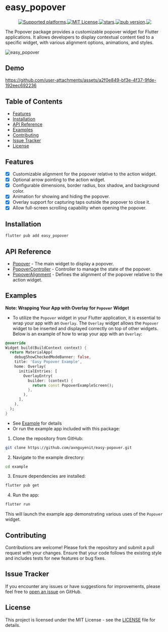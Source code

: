 # easy_popover

<p align="center">
  <a href="https://github.com/axnguyenit/easy-popover">
    <img align="center" src="https://img.shields.io/badge/platforms-iOS%20%7C%20macOS%20%7C%20Android%20%7C%20Linux%20%7C%20Windows%20%7C%20Web-green.svg" alt="Supported platforms" />
  </a>
  <a href="https://github.com/axnguyenit/easy-popover/blob/master/LICENSE">
    <img align="center" src="https://img.shields.io/badge/License-MIT-green" alt="MIT License">
  </a>
  <a href="https://github.com/axnguyenit/easy-popover/stargazers">
    <img align="center" src="https://img.shields.io/github/stars/axnguyenit/easy-popover?style=flat&logo=github&colorB=green&label=stars" alt="stars">
  </a>
  <a href="https://pub.dev/packages/easy_popover">
    <img align="center" src="https://img.shields.io/pub/v/easy_popover.svg?" alt="pub version">
  </a>
  <a href="https://codecov.io/gh/axnguyenit/easy-popover" >
    <img align="center" src="https://codecov.io/gh/axnguyenit/easy-popover/graph/badge.svg?token=1PYNNZDL89"/>
  </a>
</p>

The Popover package provides a customizable popover widget for Flutter applications. It allows developers to display contextual content tied to a specific widget, with various alignment options, animations, and styles.

<div>
  <img align="center" src="https://res.cloudinary.com/doh079rou/image/upload/v1721206660/easy-popover/popover-example.png" alt="easy_popover" />
</div>

## Demo

https://github.com/user-attachments/assets/a2f0e849-bf3e-4f37-9fde-192eec692236

## Table of Contents

- [Features](#features)
- [Installation](#installation)
- [API Reference](#api-reference)
- [Examples](#examples)
- [Contributing](#contributing)
- [Issue Tracker](#issue-tracker)
- [License](#license)

## Features

- [x] Customizable alignment for the popover relative to the action widget.
- [x] Optional arrow pointing to the action widget.
- [x] Configurable dimensions, border radius, box shadow, and background color.
- [x] Animation for showing and hiding the popover.
- [x] Overlay support for capturing taps outside the popover to close it.
- [x] Allow full-screen scrolling capability when opening the popover.

## Installation

```bash
flutter pub add easy_popover
```

## API Reference

- [Popover](https://github.com/axnguyenit/easy-popover/blob/master/lib/src/popover/popover.dart) - The main widget to display a popover.
- [PopoverController](https://github.com/axnguyenit/easy-popover/blob/master/lib/src/popover/popover_controller.dart) - Controller to manage the state of the popover.
- [PopoverAlignment](https://github.com/axnguyenit/easy-popover/blob/master/lib/src/popover/popover_alignment.dart) - Defines the alignment of the popover relative to the action widget.

## Examples

**Note: Wrapping Your App with Overlay for `Popover` Widget**
- To utilize the `Popover` widget in your Flutter application, it is essential to wrap your app with an `Overlay`. The `Overlay` widget allows the `Popover` widget to be inserted and displayed correctly on top of other widgets. Below is an example of how to wrap your app with an `Overlay`:
```dart
@override
Widget build(BuildContext context) {
  return MaterialApp(
    debugShowCheckedModeBanner: false,
    title: 'Easy Popover Example',
    home: Overlay(
      initialEntries: [
        OverlayEntry(
          builder: (context) {
            return const PopoverExampleScreen();
          },
        ),
      ],
    ),
  );
}
```

- See [Example](https://pub.dev/packages/easy_popover/example) for details
- Or run the example app included with this package:

1. Clone the repository from GitHub:

```bash
git clone https://github.com/axnguyenit/easy-popover.git
```

2. Navigate to the example directory:

```bash
cd example
```

3. Ensure dependencies are installed:

```bash
flutter pub get
```

4. Run the app:

```bash
flutter run
```

This will launch the example app demonstrating various uses of the `Popover` widget.

## Contributing

Contributions are welcome! Please fork the repository and submit a pull request with your changes. Ensure that your code follows the existing style and includes tests for new features or bug fixes.

## Issue Tracker

If you encounter any issues or have suggestions for improvements, please feel free to [open an issue](https://github.com/axnguyenit/easy-popover/issues) on GitHub.

## License

This project is licensed under the MIT License - see the [LICENSE](https://github.com/axnguyenit/easy-popover/blob/master/LICENSE) file for details.
